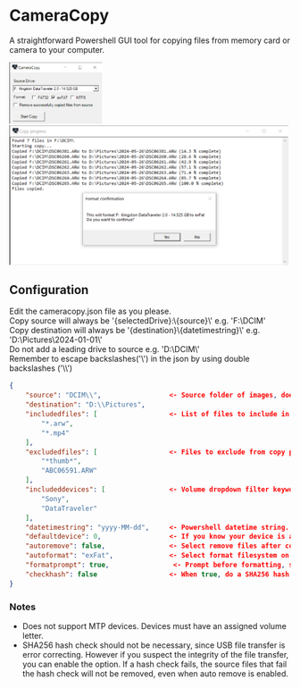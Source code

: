 # CameraCopy

A straightforward Powershell GUI tool for copying files from memory card or camera to your computer.

<img src="./screenshots/1.png" width="33%" alt="Main window"><br>
<img src="./screenshots/2.png" width="500px" alt="Copy window and format confirmation">

## Configuration

Edit the cameracopy.json file as you please.<br>
Copy source will always be '{selectedDrive}:\\{source}\\' e.g. 'F:\DCIM\'<br>
Copy destination will always be '{destination}\\{datetimestring}\\' e.g. 'D:\Pictures\2024-01-01\\'<br>
Do not add a leading drive to source e.g. 'D:\\DCIM\\'<br>
Remember to escape backslashes('\\') in the json by using double backslashes ('\\\\')<br>
```json
{
    "source": "DCIM\\",                 <- Source folder of images, does not have to be set. Will only use volume letter if not set.
    "destination": "D:\\Pictures",
    "includedfiles": [                  <- List of files to include in copy, cameras might have additional files. set to "*" you want to copy everything.
        "*.arw",
        "*.mp4"
    ],
    "excludedfiles": [                  <- Files to exclude from copy progress. Can be left empty.
        "*thumb*",
        "ABC06591.ARW"
    ],
    "includeddevices": [                <- Volume dropdown filter keywords. If left empty, all found volumes will be listed.
        "Sony",
        "DataTraveler"
    ],
    "datetimestring": "yyyy-MM-dd",     <- Powershell datetime string. yyyy-MM-dd meaning 2024-01-01.
    "defaultdevice": 0,                 <- If you know your device is always e.g. second on the list set to 1.
    "autoremove": false,                <- Select remove files after copying on start
    "autoformat": "exFat",              <- Select format filesystem on start. Can be empty or any of FAT32, exFAT, NTFS
    "formatprompt": true,                <- Prompt before formatting, set to false if you want to format without confirmation (dangerous).
    "checkhash": false                  <- When true, do a SHA256 hash check fo each file after copy (slows down transfer).
}
```

### Notes
* Does not support MTP devices. Devices must have an assigned volume letter.
* SHA256 hash check should not be necessary, since USB file transfer is error correcting. However if you suspect the integrity of the file transfer, you can enable the option. If a hash check fails, the source files that fail the hash check will not be removed, even when auto remove is enabled.
